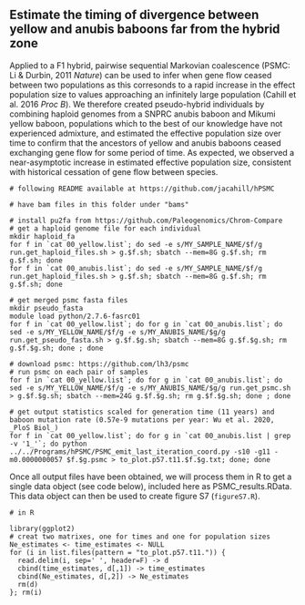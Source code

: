 

## Estimate the timing of divergence between yellow and anubis baboons far from the hybrid zone

Applied to a F1 hybrid, pairwise sequential Markovian coalescence (PSMC: Li & Durbin, 2011 _Nature_) can be used to infer when gene flow ceased between two populations as this corresonds to a rapid increase in the effect population size to values approaching an infinitely large population (Cahill et al. 2016 _Proc B_). We therefore created pseudo-hybrid individuals by combining haploid genomes from a SNPRC anubis baboon and Mikumi yellow baboon, populations which to the best of our knowledge have not experienced admixture, and estimated the effective population size over time to confirm that the ancestors of yellow and anubis baboons ceased exchanging gene flow for some period of time. As expected, we observed a near-asymptotic increase in estimated effective population size, consistent with historical cessation of gene flow between species. 

```console 
# following README available at https://github.com/jacahill/hPSMC

# have bam files in this folder under "bams"

# install pu2fa from https://github.com/Paleogenomics/Chrom-Compare
# get a haploid genome file for each individual
mkdir haploid_fa
for f in `cat 00_yellow.list`; do sed -e s/MY_SAMPLE_NAME/$f/g run.get_haploid_files.sh > g.$f.sh; sbatch --mem=8G g.$f.sh; rm g.$f.sh; done 
for f in `cat 00_anubis.list`; do sed -e s/MY_SAMPLE_NAME/$f/g run.get_haploid_files.sh > g.$f.sh; sbatch --mem=8G g.$f.sh; rm g.$f.sh; done 

# get merged psmc fasta files 
mkdir pseudo_fasta
module load python/2.7.6-fasrc01
for f in `cat 00_yellow.list`; do for g in `cat 00_anubis.list`; do sed -e s/MY_YELLOW_NAME/$f/g -e s/MY_ANUBIS_NAME/$g/g run.get_pseudo_fasta.sh > g.$f.$g.sh; sbatch --mem=8G g.$f.$g.sh; rm g.$f.$g.sh; done ; done 

# download psmc: https://github.com/lh3/psmc
# run psmc on each pair of samples
for f in `cat 00_yellow.list`; do for g in `cat 00_anubis.list`; do sed -e s/MY_YELLOW_NAME/$f/g -e s/MY_ANUBIS_NAME/$g/g run.get_psmc.sh > g.$f.$g.sh; sbatch --mem=24G g.$f.$g.sh; rm g.$f.$g.sh; done ; done

# get output statistics scaled for generation time (11 years) and baboon mutation rate (0.57e-9 mutations per year: Wu et al. 2020, _PloS Biol_)
for f in `cat 00_yellow.list`; do for g in `cat 00_anubis.list | grep -v '1_'`; do python ../../Programs/hPSMC/PSMC_emit_last_iteration_coord.py -s10 -g11 -m0.0000000057 $f.$g.psmc > to_plot.p57.t11.$f.$g.txt; done; done 

```

Once all output files have been obtained, we will process them in R to get a single data object (see code below), included here as PSMC_results.RData. This data object can then be used to create figure S7 (`figureS7.R`).

```console
# in R

library(ggplot2)
# creat two matrixes, one for times and one for population sizes
Ne_estimates <- time_estimates <- NULL
for (i in list.files(pattern = "to_plot.p57.t11.")) {
  read.delim(i, sep=' ', header=F) -> d
  cbind(time_estimates, d[,1]) -> time_estimates
  cbind(Ne_estimates, d[,2]) -> Ne_estimates
  rm(d)
}; rm(i)


```


